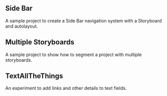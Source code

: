 Side Bar
----------------

A sample project to create a Side Bar navigation system with a Storyboard and autolayout.


Multiple Storyboards
----------------

A sample project to show how to segment a project with multiple storyboards.


TextAllTheThings
----------------

An experiment to add links and other details to text fields.

